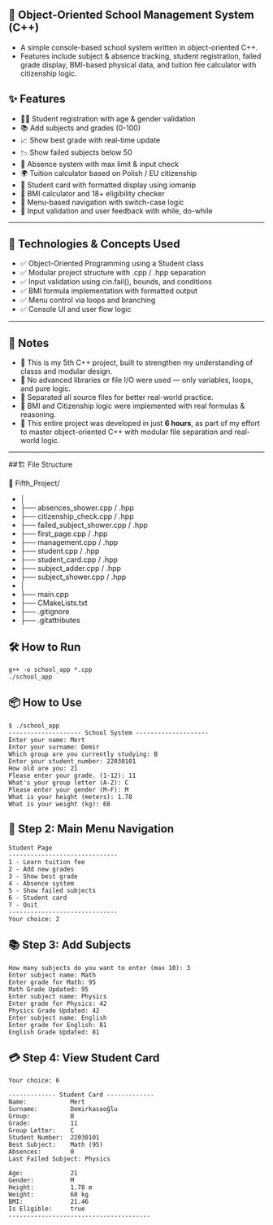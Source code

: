 ## 🏫 Object-Oriented School Management System (C++)
- A simple console-based school system written in object-oriented C++.
- Features include subject & absence tracking, student registration, failed grade display, BMI-based physical data, and tuition fee calculator with citizenship logic.

## ✨ Features
- 🧑‍🎓 Student registration with age & gender validation
- 📚 Add subjects and grades (0-100)
- 📈 Show best grade with real-time update
- 📉 Show failed subjects below 50
- 📅 Absence system with max limit & input check
- 🌍 Tuition calculator based on Polish / EU citizenship
- 🪪 Student card with formatted display using iomanip
- 🧮 BMI calculator and 18+ eligibility checker
- 🔄 Menu-based navigation with switch-case logic
- 🔁 Input validation and user feedback with while, do-while
---
## 🧠 Technologies & Concepts Used
- ✅ Object-Oriented Programming using a Student class
- ✅ Modular project structure with .cpp / .hpp separation
- ✅ Input validation using cin.fail(), bounds, and conditions
- ✅ BMI formula implementation with formatted output
- ✅ Menu control via loops and branching
- ✅ Console UI and user flow logic
---
## 📝 Notes
- 📌 This is my 5th C++ project, built to strengthen my understanding of classs and modular design.
- 📌 No advanced libraries or file I/O were used — only variables, loops, and pure logic.
- 📌 Separated all source files for better real-world practice.
- 📌 BMI and Citizenship logic were implemented with real formulas & reasoning.
- 📌 This entire project was developed in just **6 hours**, as part of my effort to master object-oriented C++ with modular file separation and real-world logic.

---
##🏗️ File Structure

📁 Fifth_Project/
- │
- ├── absences_shower.cpp / .hpp
- ├── citizenship_check.cpp / .hpp
- ├── failed_subject_shower.cpp / .hpp
- ├── first_page.cpp / .hpp
- ├── management.cpp / .hpp
- ├── student.cpp / .hpp
- ├── student_card.cpp / .hpp
- ├── subject_adder.cpp / .hpp
- ├── subject_shower.cpp / .hpp
- │
- ├── main.cpp
- ├── CMakeLists.txt
- ├── .gitignore
- ├── .gitattributes

## 🛠 How to Run
```
g++ -o school_app *.cpp
./school_app
```
## 📦 How to Use
```
$ ./school_app
-------------------- School System --------------------
Enter your name: Mert
Enter your surname: Demir
Which group are you currently studying: B
Enter your student_number: 22030101
How old are you: 21
Please enter your grade. (1-12): 11
What's your group letter (A-Z): C
Please enter your gender (M-F): M
What is your height (meters): 1.78
What is your weight (kg): 68
```
## 🧭 Step 2: Main Menu Navigation
```
Student Page
------------------------------
1 - Learn tuition fee
2 - Add new grades
3 - Show best grade
4 - Absence system
5 - Show failed subjects
6 - Student card
7 - Quit
------------------------------
Your choice: 2
```
## 📚 Step 3: Add Subjects
```
How many subjects do you want to enter (max 10): 3
Enter subject name: Math
Enter grade for Math: 95
Math Grade Updated: 95
Enter subject name: Physics
Enter grade for Physics: 42
Physics Grade Updated: 42
Enter subject name: English
Enter grade for English: 81
English Grade Updated: 81

```

## 💳 Step 4: View Student Card
```
Your choice: 6

------------- Student Card -------------
Name:            Mert
Surname:         Demirkasaoğlu
Group:           B
Grade:           11
Group Letter:    C
Student Number:  22030101
Best Subject:    Math (95)
Absences:        0
Last Failed Subject: Physics

Age:             21
Gender:          M
Height:          1.78 m
Weight:          68 kg
BMI:             21.46
Is Eligible:     true
---------------------------------------
```

